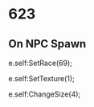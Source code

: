 # 623







## On NPC Spawn

e.self:SetRace(69);

e.self:SetTexture(1);

e.self:ChangeSize(4);





